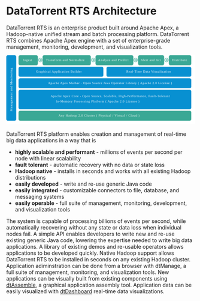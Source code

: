 DataTorrent RTS Architecture
================================================================================

DataTorrent RTS is an enterprise product built around Apache Apex, a Hadoop-native unified stream and batch processing platform.  DataTorrent RTS combines Apache Apex engine with a set of enterprise-grade management, monitoring, development, and visualization tools.  

![DataTorrent RTS Architecture Layers Diagram](images/architecture.svg)

DataTorrent RTS platform enables creation and management of real-time big data applications in a way that is

* **highly scalable and performant** - millions of events per second per node with linear scalability
* **fault tolerant** - automatic recovery with no data or state loss
* **Hadoop native** - installs in seconds and works with all existing Hadoop distributions
* **easily developed** - write and re-use generic Java code
* **easily integrated** - customizable connectors to file, database, and messaging systems
* **easily operable** - full suite of management, monitoring, development, and visualization tools


The system is capable of processing billions of events per second, while automatically recovering without any state or data loss when individual nodes fail.  A simple API enables developers to write new and re-use existing generic Java code, lowering the expertise needed to write big data applications.  A library of existing demos and re-usable operators allows applications to be developed quickly.  Native Hadoop support allows DataTorrent RTS to be installed in seconds on any existing Hadoop cluster.  Application adiminstration can be done from a browser with dtManage, a full suite of management, monitoring, and visualization tools.  New applications can be visually built from existing components using [dtAssemble](dtassemble.md), a graphical application assembly tool.  Application data can be easily visualized with [dtDashboard](dtdashboard.md) real-time data visualizations.


